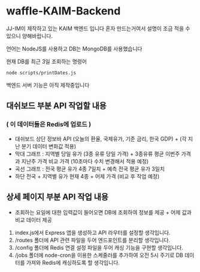 # waffle-KAIM-Backend

JJ-IM이 제작하고 있는 KAIM 백엔드 입니다
혼자 만드는거여서 설명이 조금 적을 수 있으니 양해바랍니다.

언어는 NodeJS를 사용하고 DB는 MongoDB를 사용했습니다

현재 DB를 최근 3일 조회하는 명령어

```bash
node scripts/printDates.js
```

백엔드 서버 기능은 아직 제작중입니다

## 대쉬보드 부분 API 작업할 내용

### ( 이 데이터들은 Redis에 업로드 )

- 대쉬보드 상단 정보바 API (오늘의 환율, 국제유가, 기준 금리, 한국 GDP) + (각 지난 분기 데이터 변화값 적용)
- 막대 그래프 : 지역별 당일 유가 (3종 유류 당일 가격) + 3종유류 평균 이번주 가격과 지난주 가격 비교 가격 (10초마다 수치 변경해서 적용 예정)
- 곡선 그래프 : 전국 평균 유가 4종 7일치 + 예측 전국 평균 유가 3일치
- 하단 전국 + 지역별 유가 현재 4종 + 어제 가격 (비교 후 작업 예정)

## 상세 페이지 부분 API 작업 내용

- 조회하는 요일에 대한 입력값이 들어오면 DB에 조회하여 정보를 제공 + 어제 값과 비교 데이터 제공

1. index.js에서 Express 앱을 생성하고 API 라우터를 설정할 생각입니다.
2. /routes 폴더에 API 관련 파일을 두어 엔드포인트를 분리할 생각입니다.
3. /config 폴더에 Redis 연결 설정 파일을 두어 캐싱 기능을 구현할 생각입니다.
4. /jobs 폴더에 node-cron을 이용한 스케줄러를 추가하여 오전 5시 주기로 DB 데이터를 가져와 Redis에 캐싱하도록 할 생각입니다.
